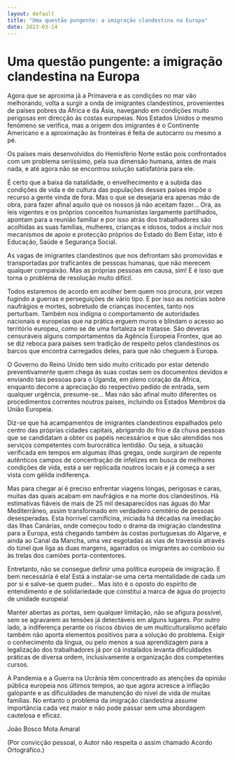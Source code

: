 ```yaml
---
layout: default
title: "Uma questão pungente: a imigração clandestina na Europa"
date: 2023-03-14
---
```

# Uma questão pungente: a imigração clandestina na Europa

Agora que se aproxima já a Primavera e as condições no mar vão melhorando, volta a surgir a onda de imigrantes clandestinos, provenientes de países pobres da África e da Ásia, navegando em condições muito perigosas em direcção às costas europeias. Nos Estados Unidos o mesmo fenómeno se verifica, mas a origem dos imigrantes é o Continente Americano e a aproximação às fronteiras é feita de autocarro ou mesmo a pé.

Os países mais desenvolvidos do Hemisfério Norte estão pois confrontados com um problema seriíssimo, pela sua dimensão humana, antes de mais nada, e até agora não se encontrou solução satisfatória para ele.

É certo que a baixa da natalidade, o envelhecimento e a subida das condições de vida e de cultura das populações desses países impõe o recurso a gente vinda de fora. Mas o que se desejaria era apenas mão de obra, para fazer afinal aquilo que os nossos já não aceitam fazer... Ora, as leis vigentes e os próprios conceitos humanistas largamente partilhados, apontam para a reunião familiar e por isso atrás dos trabalhadores são acolhidas as suas famílias, mulheres, crianças e idosos, todos a incluir nos mecanismos de apoio e protecção  próprios do Estado do Bem Estar, isto é Educação, Saúde e Segurança Social.

As vagas de imigrantes clandestinos que nos defrontam são promovidas e transportadas por traficantes de pessoas humanas, que não merecem qualquer compaixão. Mas as próprias pessoas em causa, sim! E é isso que torna o problema de resolução muito difícil.

Todos estaremos de acordo em acolher bem quem nos procura, por vezes fugindo a guerras e perseguições de vário tipo. E por isso as notícias sobre naufrágios e mortes, sobretudo de crianças inocentes, tanto  nos perturbam. Também nos indigna o comportamento de autoridades nacionais e europeias que na prática erguem muros e blindam o acesso ao território europeu, como se de uma fortaleza se tratasse. São deveras censuráveis alguns comportamentos da Agência Europeia Frontex, que ao se diz reboca para países sem tradição de respeito pelos clandestinos os barcos que encontra carregados deles, para 	que não cheguem à Europa. 

O Governo do Reino Unido tem sido muito criticado por estar detendo preventivamente quem chega ás suas costas sem os documentos devidos e enviando tais pessoas para o Uganda, em pleno coração da África, enquanto decorre a apreciação do respectivo pedido de entrada, sem qualquer urgência, presume-se... Mas não são afinal muito diferentes os procedimentos correntes noutros países, incluindo os Estados Membros da União Europeia.

Diz-se que há acampamentos de imigrantes clandestinos espalhados pelo centro das próprias cidades capitais, abrigando do frio e da chuva pessoas que se candidatam a obter os papéis necessários e que são atendidas nos serviços competentes com burocrática lentidão. Ou seja, a situação verificada em tempos em algumas ilhas gregas, onde surgiram de repente autênticos campos de concentração de infelizes em busca de melhores condições de vida, está a ser replicada noutros locais e já começa a ser vista com gélida indiferença.

Mas para chegar aí é preciso enfrentar viagens longas, perigosas e caras, muitas das quais acabam em naufrágios e na morte dos clandestinos. Há estimativas fiáveis de mais de 25 mil desaparecidos nas águas do Mar Mediterrâneo, assim transformado em verdadeiro cemitério de pessoas desesperadas. Esta horrível carnificina, iniciada há décadas na imediação das Ilhas Canárias, onde começou todo o drama da imigração clandestina para a Europa, está chegando também às costas portuguesas do Algarve, e  ainda ao Canal da Mancha, uma vez esgotadas as vias de travessia através do túnel que liga as duas margens, agarrados os imigrantes ao comboio ou às trelas dos camiões porta-contentores.

Entretanto, não se consegue definir uma política europeia de imigração. E bem necessária é ela! Está a instalar-se uma certa mentalidade de cada um por si e salve-se quem puder... Mas isto é o oposto do espírito de entendimento e de solidariedade que constitui a marca de água do projecto de unidade europeia!

Manter abertas as portas, sem qualquer limitação, não se afigura possível, sem se agravarem as tensões já detectáveis em alguns lugares. Por outro lado, a indiferença perante os riscos óbvios de um multiculturalismo acéfalo também não aporta elementos positivos para a solução do problema. Exigir o conhecimento da língua, ou pelo menos a sua aprendizagem para a legalização dos trabalhadores já por cá instalados levanta dificuldades práticas de diversa ordem, inclusivamente a organização dos competentes cursos.

A Pandemia e a Guerra na Ucrânia têm concentrado as atenções da opinião pública europeia nos últimos tempos, ao que agora acresce a inflação galopante e as dificuldades de manutenção do nível de vida de muitas famílias. No entanto o problema da imigração clandestina assume importância cada vez maior e não pode passar sem uma abordagem cautelosa e eficaz. 


João Bosco Mota Amaral

(Por convicção pessoal, o Autor não respeita o assim chamado Acordo Ortográfico.)